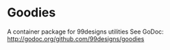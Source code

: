 # Goodies

A container package for 99designs utilities
See GoDoc: http://godoc.org/github.com/99designs/goodies
